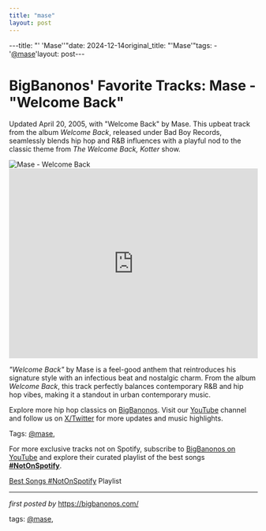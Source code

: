 ```yaml
---
title: "mase"
layout: post
---
```

---title: "' 'Mase''"date: 2024-12-14original_title: "'Mase'"tags:  - '[@mase](/tags/mase/)'layout: post---<!-- Post Title --><h1 >BigBanonos' Favorite Tracks: Mase - "Welcome Back"</h1> <!-- Introductory Text --><p >Updated April 20, 2005, with "Welcome Back" by Mase. This upbeat track from the album <em>Welcome Back</em>, released under Bad Boy Records, seamlessly blends hip hop and R&B influences with a playful nod to the classic theme from <em>The Welcome Back, Kotter</em> show.</p> <!-- Featured Image --><div > <img src="https://upload.wikimedia.org/wikipedia/en/0/01/Mase_-_Welcome_Back_single.jpg" alt="Mase - Welcome Back" /></div> <!-- YouTube Video Embed --><div > <iframe width="100%" height="385" src="https://www.youtube.com/embed/vNey0PR46F4" title="Mase - Welcome Back (Official Music Video)" frameborder="0" allow="accelerometer; autoplay; clipboard-write; encrypted-media; gyroscope; picture-in-picture; web-share" referrerpolicy="strict-origin-when-cross-origin" allowfullscreen></iframe></div> <!-- Song Information --><div > <p><em>"Welcome Back"</em> by Mase is a feel-good anthem that reintroduces his signature style with an infectious beat and nostalgic charm. From the album <em>Welcome Back</em>, this track perfectly balances contemporary R&B and hip hop vibes, making it a standout in urban contemporary music.</p></div> <!-- Footer Links --><div > <p>Explore more hip hop classics on <a href="https://bigbanonos.com/" target="_blank">BigBanonos</a>. Visit our <a href="https://www.youtube.com/[@BigBanonos](/tags/BigBanonos/)" target="_blank">YouTube</a> channel and follow us on <a href="https://x.com/bigbanonos" target="_blank">X/Twitter</a> for more updates and music highlights.</p></div> <!-- Tags --><p >Tags: [@mase](/tags/mase/),</p><!--Subscribe and Playlist Links--><div>    <p>For more exclusive tracks not on Spotify, subscribe to <a href="https://www.youtube.com/[@BigBanonos](/tags/BigBanonos/)" target="_blank">BigBanonos on YouTube</a> and explore their curated playlist of the best songs <strong>[#NotOnSpotify](/tags/NotOnSpotify/)</strong>.</p>    <p><a href="https://www.youtube.com/playlist?list=PLtuNtuTatqI0kFahUCbtbfenC_ET5O_tr" target="_blank">Best Songs [#NotOnSpotify](/tags/NotOnSpotify/) Playlist<br /></a></p></div><hr /><p><em>first posted by</em> <a href="https://bigbanonos.com/" rel="noopener" target="_new">https://bigbanonos.com/</a></p><p>tags: [@mase](/tags/mase/),</p>